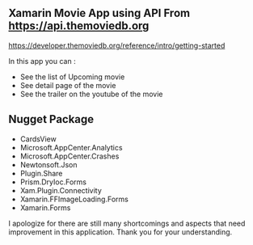 ## Xamarin Movie App using API From https://api.themoviedb.org
https://developer.themoviedb.org/reference/intro/getting-started

In this app you can :

- See the list of Upcoming movie
- See detail page of the movie
- See the trailer on the youtube of the movie

## Nugget Package

- CardsView
- Microsoft.AppCenter.Analytics
- Microsoft.AppCenter.Crashes
- Newtonsoft.Json
- Plugin.Share
- Prism.DryIoc.Forms
- Xam.Plugin.Connectivity
- Xamarin.FFImageLoading.Forms
- Xamarin.Forms

I apologize for there are still many shortcomings and aspects that need improvement in this application. Thank you for your understanding.
